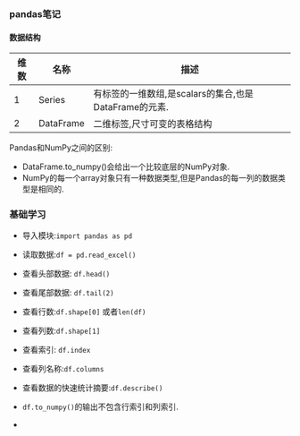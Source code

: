 ### pandas笔记

#### 数据结构
| 维数 | 名称      | 描述                                                  |
| ---- | --------- | ----------------------------------------------------- |
| 1    | Series    | 有标签的一维数组,是scalars的集合,也是DataFrame的元素. |
| 2    | DataFrame | 二维标签,尺寸可变的表格结构                           |

Pandas和NumPy之间的区别: 
- DataFrame.to_numpy()会给出一个比较底层的NumPy对象.
- NumPy的每一个array对象只有一种数据类型,但是Pandas的每一列的数据类型是相同的.



### 基础学习

- 导入模块:`import pandas as pd `
- 读取数据:`df = pd.read_excel()`

- 查看头部数据: `df.head()`
- 查看尾部数据: `df.tail(2)`
- 查看行数:`df.shape[0]` 或者`len(df)`
- 查看列数:`df.shape[1]`
- 查看索引: `df.index`
- 查看列名称:`df.columns`
- 查看数据的快速统计摘要:`df.describe()`
- `df.to_numpy()`的输出不包含行索引和列索引.
- 